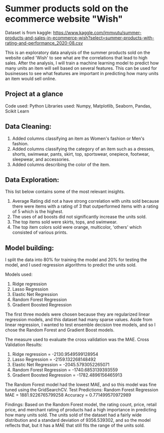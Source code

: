 # Summer products sold on the ecommerce website "Wish"
Dataset is from kaggle: https://www.kaggle.com/jmmvutu/summer-products-and-sales-in-ecommerce-wish?select=summer-products-with-rating-and-performance_2020-08.csv

This is an exploratory data analysis of the summer products sold on the website called 'Wish' to see what are the correlations that lead to high sales. After the analysis, I will train a machine learning model to predict how many units an item will sell based on several features. This can be used for businesses to see what features are important in predicting how many units an item would sell online.

## Project at a glance
Code used: Python
Libraries used: Numpy, Matplotlib, Seaborn, Pandas, Scikit Learn

## Data Cleaning:
1. Added columns classifying an item as Women's fashion or Men's fashion.
2. Added columns classifying the category of an item such as a dresses, shorts, swimwear, pants, skirt, top, sportswear, onepiece, footwear, sleepwear, and accessories.
3. Added columns describing the color of the item.

## Data Exploration:
This list below contains some of the most relevant insights.
1. Average Rating did not a have strong correlation with units sold because there were items with a rating of 3 that outperformed items with a rating of 5 which is the highest.
2. The uses of ad boosts did not significantly increase the units sold.
3. The top items sold were skirts, tops, and swimwear.
4. The top item colors sold were orange, multicolor, 'others' which consisted of various prints.

## Model building:
I split the data into 80% for training the model and 20% for testing the model, and I used regression algorithms to predict the units sold.

Models used:
1. Ridge regression
2. Lasso Regression
3. Elastic Net Regression
4. Random Forest Regression
5. Gradient Boosted Regression

The first three models were chosen because they are regularized linear regression models, and this dataset had many sparse values. Aside from linear regression, I wanted to test ensemble decision tree models, and so I chose the Random Forest and Gradient Boost models.

The measure used to evaluate the cross validation was the MAE.
Cross Validation Results:
1. Ridge regression = -2130.9549599128954
2. Lasso Regression = -2159.132268148492
3. Elastic Net Regression = -2045.5793052265071
4. Random Forest Regression = -1740.6853139393559
5. Gradient Boosted Regression = -1782.4896156465913

The Random Forest model had the lowest MAE, and so this model was fine tuned using the GridSearchCV.
Test Predictions:
Random Forest Regression
MAE = 1881.9226765799258
Accuracy = 0.771499570972989

Findings:
Based on the Random Forest model, the rating count, price, retail price, and merchant rating of products had a high importance in predicting how many units sold. The units sold of the dataset had a fairly wide distribution and a standard deviation of 9356.539302, and so the model reflects that, but it has a MAE that still fits the range of the units sold.

